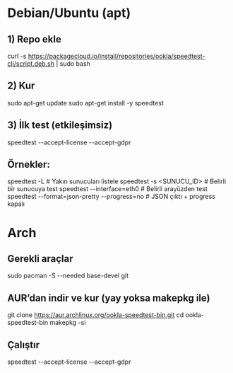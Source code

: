 # Debian/Ubuntu (apt)

## 1) Repo ekle
curl -s https://packagecloud.io/install/repositories/ookla/speedtest-cli/script.deb.sh | sudo bash

## 2) Kur
sudo apt-get update
sudo apt-get install -y speedtest

## 3) İlk test (etkileşimsiz)
speedtest --accept-license --accept-gdpr

## Örnekler:
speedtest -L                                   # Yakın sunucuları listele
speedtest -s <SUNUCU_ID>                       # Belirli bir sunucuya test
speedtest --interface=eth0                     # Belirli arayüzden test
speedtest --format=json-pretty --progress=no   # JSON çıktı + progress kapalı

# Arch

## Gerekli araçlar
sudo pacman -S --needed base-devel git

## AUR’dan indir ve kur (yay yoksa makepkg ile)
git clone https://aur.archlinux.org/ookla-speedtest-bin.git
cd ookla-speedtest-bin
makepkg -si

## Çalıştır
speedtest --accept-license --accept-gdpr

